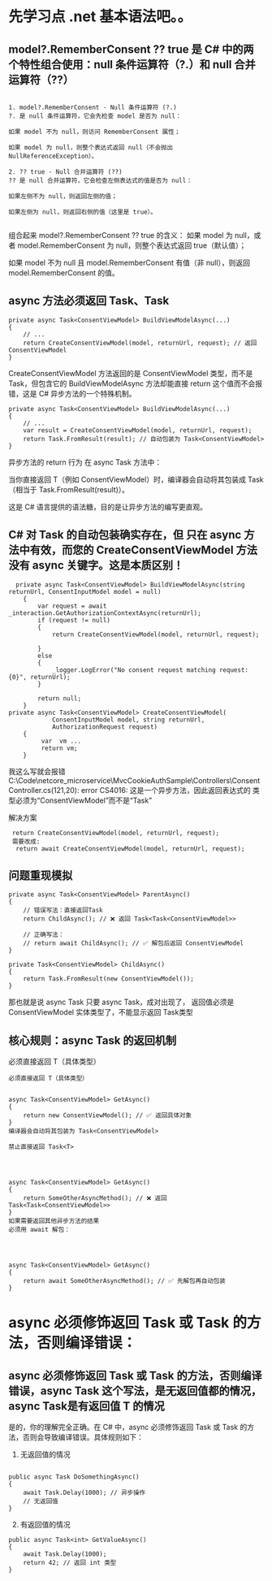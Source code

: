 # 先学习点 .net 基本语法吧。。

## model?.RememberConsent ?? true 是 C# 中的两个特性组合使用：null 条件运算符（?.）和 null 合并运算符（??）

```

1. model?.RememberConsent - Null 条件运算符 (?.)
?. 是 null 条件运算符，它会先检查 model 是否为 null：

如果 model 不为 null，则访问 RememberConsent 属性；

如果 model 为 null，则整个表达式返回 null（不会抛出 NullReferenceException）。

2. ?? true - Null 合并运算符 (??)
?? 是 null 合并运算符，它会检查左侧表达式的值是否为 null：

如果左侧不为 null，则返回左侧的值；

如果左侧为 null，则返回右侧的值（这里是 true）。


```

组合起来 model?.RememberConsent ?? true 的含义：
如果 model 为 null，或者 model.RememberConsent 为 null，则整个表达式返回 true（默认值）；

如果 model 不为 null 且 model.RememberConsent 有值（非 null），则返回 model.RememberConsent 的值。

## async 方法必须返回 Task、Task<T>

```
private async Task<ConsentViewModel> BuildViewModelAsync(...)
{
    // ...
    return CreateConsentViewModel(model, returnUrl, request); // 返回 ConsentViewModel
}
```

CreateConsentViewModel 方法返回的是 ConsentViewModel 类型，而不是 Task<ConsentViewModel>，但包含它的 BuildViewModelAsync 方法却能直接 return 这个值而不会报错，这是 C# 异步方法的一个特殊机制。

```
private async Task<ConsentViewModel> BuildViewModelAsync(...)
{
    // ...
    var result = CreateConsentViewModel(model, returnUrl, request);
    return Task.FromResult(result); // 自动包装为 Task<ConsentViewModel>
}
```

异步方法的 return 行为
在 async Task<T> 方法中：

当你直接返回 T（例如 ConsentViewModel）时，编译器会自动将其包装成 Task<T>（相当于 Task.FromResult(result)）。

这是 C# 语言提供的语法糖，目的是让异步方法的编写更直观。

## C# 对 Task 的自动包装确实存在，但 只在 async 方法中有效，而您的 CreateConsentViewModel 方法 没有 async 关键字。这是本质区别！

```
  private async Task<ConsentViewModel> BuildViewModelAsync(string returnUrl, ConsentInputModel model = null)
    {
        var request = await _interaction.GetAuthorizationContextAsync(returnUrl);
        if (request != null)
        {
            return CreateConsentViewModel(model, returnUrl, request);

        }
        else
        {
            _logger.LogError("No consent request matching request: {0}", returnUrl);
        }

        return null;
    }
private async Task<ConsentViewModel> CreateConsentViewModel(
            ConsentInputModel model, string returnUrl,
            AuthorizationRequest request)
    {
         var  vm ...
         return vm;
    }
```

我这么写就会报错
C:\Code\netcore_microservice\MvcCookieAuthSample\Controllers\ConsentController.cs(121,20): error CS4016: 这是一个异步方法，因此返回表达式的
类型必须为“ConsentViewModel”而不是“Task<ConsentViewModel>”

解决方案

```
 return CreateConsentViewModel(model, returnUrl, request);
 需要改成:
  return await CreateConsentViewModel(model, returnUrl, request);
```

## 问题重现模拟

```
private async Task<ConsentViewModel> ParentAsync()
{
    // 错误写法：直接返回Task
    return ChildAsync(); // ❌ 返回 Task<Task<ConsentViewModel>>

    // 正确写法：
    // return await ChildAsync(); // ✅ 解包后返回 ConsentViewModel
}

private Task<ConsentViewModel> ChildAsync()
{
    return Task.FromResult(new ConsentViewModel());
}
```

那也就是说 async Task<ConsentViewModel> 只要 async Task，成对出现了， 返回值必须是 ConsentViewModel 实体类型了，不能显示返回 Task<ConsentViewModel>类型

## 核心规则：async Task<T> 的返回机制

必须直接返回 T（具体类型）

```
必须直接返回 T（具体类型）


async Task<ConsentViewModel> GetAsync()
{
    return new ConsentViewModel(); // ✅ 返回具体对象
}
编译器会自动将其包装为 Task<ConsentViewModel>

禁止直接返回 Task<T>




async Task<ConsentViewModel> GetAsync()
{
    return SomeOtherAsyncMethod(); // ❌ 返回 Task<Task<ConsentViewModel>>
}
如果需要返回其他异步方法的结果
必须用 await 解包：




async Task<ConsentViewModel> GetAsync()
{
    return await SomeOtherAsyncMethod(); // ✅ 先解包再自动包装
}

```

# async 必须修饰返回 Task 或 Task<T> 的方法，否则编译错误：

## async 必须修饰返回 Task 或 Task<T> 的方法，否则编译错误，async Task 这个写法，是无返回值都的情况，async Task<T>是有返回值 T 的情况

是的，你的理解完全正确。在 C# 中，async 必须修饰返回 Task 或 Task<T> 的方法，否则会导致编译错误。具体规则如下：

1. 无返回值的情况

```

public async Task DoSomethingAsync()
{
    await Task.Delay(1000); // 异步操作
    // 无返回值
}
```

2. 有返回值的情况

```
public async Task<int> GetValueAsync()
{
    await Task.Delay(1000);
    return 42; // 返回 int 类型
}

```

